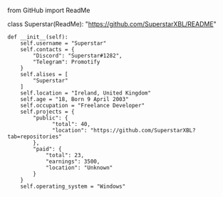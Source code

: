 from GitHub import ReadMe

class Superstar(ReadMe):
    "https://github.com/SuperstarXBL/README"

    def __init__(self):
        self.username = "Superstar"
        self.contacts = {
            "Discord": "Superstar#1282",
            "Telegram": Promotify
        }
        self.alises = [
            "Superstar"
        ]
        self.location = "Ireland, United Kingdom"
        self.age = "18, Born 9 April 2003"
        self.occupation = "Freelance Developer"
        self.projects = {
            "public": {
                  "total": 40,
                  "location": "https://github.com/SuperstarXBL?tab=repositories"
            },
            "paid": {
                "total": 23,
                "earnings": 3500,
                "location": "Unknown"
            }
        }
        self.operating_system = "Windows"
